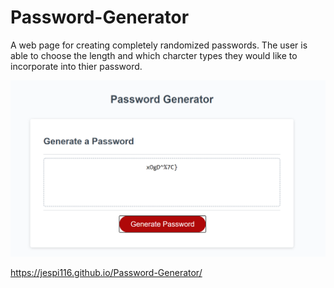 # Password-Generator

A web page for creating completely randomized passwords. The user is able to choose the length and which charcter types they would like to incorporate into thier password.

![](Develop/images/Screenshot.png)

https://jespi116.github.io/Password-Generator/

